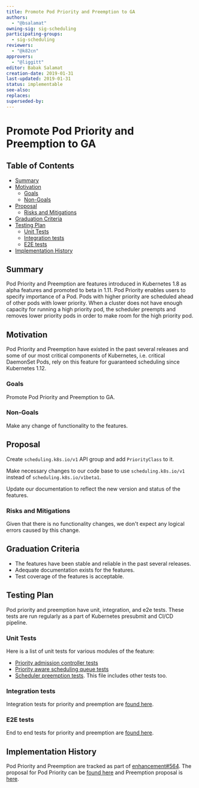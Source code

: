 ```yaml
---
title: Promote Pod Priority and Preemption to GA
authors:
  - "@bsalamat"
owning-sig: sig-scheduling
participating-groups:
  - sig-scheduling
reviewers:
  - "@k82cn"
approvers:
  - "@liggitt"
editor: Babak Salamat
creation-date: 2019-01-31
last-updated: 2019-01-31
status: implementable
see-also:
replaces:
superseded-by:
---
```


# Promote Pod Priority and Preemption to GA

## Table of Contents

<!-- toc -->
- [Summary](#summary)
- [Motivation](#motivation)
  - [Goals](#goals)
  - [Non-Goals](#non-goals)
- [Proposal](#proposal)
  - [Risks and Mitigations](#risks-and-mitigations)
- [Graduation Criteria](#graduation-criteria)
- [Testing Plan](#testing-plan)
  - [Unit Tests](#unit-tests)
  - [Integration tests](#integration-tests)
  - [E2E tests](#e2e-tests)
- [Implementation History](#implementation-history)
<!-- /toc -->

## Summary

Pod Priority and Preemption are features introduced in Kubernetes 1.8 as alpha features and 
promoted to beta in 1.11. Pod Priority enables users to specify importance of
a Pod. Pods with higher priority are scheduled ahead of other pods with
lower priority. When a cluster does not have enough capacity for running a high
priority pod, the scheduler preempts and removes lower priority pods in order to
make room for the high priority pod.

## Motivation

Pod Priority and Preemption have existed in the past several releases and some
of our most critical components of Kubernetes, i.e. critical DaemonSet Pods,
rely on this feature for guaranteed scheduling since Kubernetes 1.12.

### Goals

Promote Pod Priority and Preemption to GA.

### Non-Goals

Make any change of functionality to the features.

## Proposal

Create `scheduling.k8s.io/v1` API group and add `PriorityClass` to it.

Make necessary changes to our code base to use `scheduling.k8s.io/v1` instead of
`scheduling.k8s.io/v1beta1`.

Update our documentation to reflect the new version and status of the features.

### Risks and Mitigations

Given that there is no functionality changes, we don't expect any logical errors
caused by this change.

## Graduation Criteria

* The features have been stable and reliable in the past several releases.
* Adequate documentation exists for the features.
* Test coverage of the features is acceptable.

## Testing Plan
Pod priority and preemption have unit, integration, and e2e tests. These tests
are run regularly as a part of Kubernetes presubmit and CI/CD pipeline.

### Unit Tests
Here is a list of unit tests for various modules of the feature:
* [Priority admission controller tests](https://github.com/kubernetes/kubernetes/blob/master/plugin/pkg/admission/priority/admission_test.go)
* [Priority aware scheduling queue tests](https://github.com/kubernetes/kubernetes/blob/master/pkg/scheduler/internal/queue/scheduling_queue_test.go)
* [Scheduler preemption tests](https://github.com/kubernetes/kubernetes/blob/master/pkg/scheduler/core/generic_scheduler_test.go).
This file includes other tests too.

### Integration tests
Integration tests for priority and preemption are [found here](https://github.com/kubernetes/kubernetes/blob/master/test/integration/scheduler/preemption_test.go).

### E2E tests
End to end tests for priority and preemption are [found here](https://github.com/kubernetes/kubernetes/blob/master/test/e2e/scheduling/preemption.go).

## Implementation History

Pod Priority and Preemption are tracked as part of [enhancement#564](https://github.com/kubernetes/enhancements/issues/564).
The proposal for Pod Priority can be [found here](https://github.com/kubernetes/community/blob/master/contributors/design-proposals/scheduling/pod-priority-api.md)
and Preemption proposal is [here](https://github.com/kubernetes/community/blob/master/contributors/design-proposals/scheduling/pod-preemption.md).
